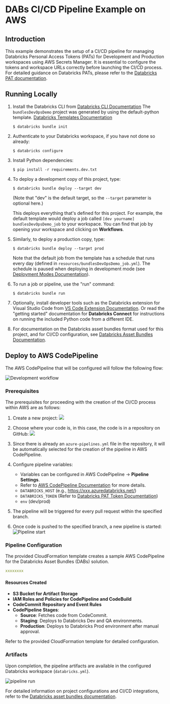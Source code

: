# DABs CI/CD Pipeline Example on AWS

## Introduction

This example demonstrates the setup of a CI/CD pipeline for managing Databricks Personal Access Tokens (PATs) for Development and Production workspaces using AWS Secrets Manager. It is essential to configure the tokens and workspace URLs correctly before launching the CI/CD process. For detailed guidance on Databricks PATs, please refer to the [Databricks PAT documentation](https://docs.databricks.com/en/dev-tools/auth/pat.html).


## Running Locally

1. Install the Databricks CLI from [Databricks CLI Documentation](https://docs.databricks.com/dev-tools/cli/databricks-cli.html)
    The `bundlesDevOpsDemo` project was generated by using the default-python template.
    [Databricks Templates Documentation](https://docs.databricks.com/en/dev-tools/bundles/templates.html)
    ```
    $ databricks bundle init
    ```

2. Authenticate to your Databricks workspace, if you have not done so already:
    ```
    $ databricks configure
    ```

3. Install Python dependencies:
    ```
    $ pip install -r requirements.dev.txt
    ```

4. To deploy a development copy of this project, type:
    ```
    $ databricks bundle deploy --target dev
    ```
    (Note that "dev" is the default target, so the `--target` parameter
    is optional here.)

    This deploys everything that's defined for this project.
    For example, the default template would deploy a job called
    `[dev yourname] bundlesDevOpsDemo_job` to your workspace.
    You can find that job by opening your workspace and clicking on **Workflows**.

5. Similarly, to deploy a production copy, type:
    ```
    $ databricks bundle deploy --target prod
    ```

    Note that the default job from the template has a schedule that runs every day
    (defined in `resources/bundlesDevOpsDemo_job.yml`). The schedule
    is paused when deploying in development mode (see
    [Deployment Modes Documentation](https://docs.databricks.com/dev-tools/bundles/deployment-modes.html)).

6. To run a job or pipeline, use the "run" command:
    ```
    $ databricks bundle run
    ```

7. Optionally, install developer tools such as the Databricks extension for Visual Studio Code from
    [VS Code Extension Documentation](https://docs.databricks.com/dev-tools/vscode-ext.html). Or read the "getting started" documentation for
    **Databricks Connect** for instructions on running the included Python code from a different IDE.

8. For documentation on the Databricks asset bundles format used
    for this project, and for CI/CD configuration, see
    [Databricks Asset Bundles Documentation](https://docs.databricks.com/dev-tools/bundles/index.html).

## Deploy to AWS CodePipeline

The AWS CodePipeline that will be configured will follow the following flow:

![Development workflow](images/cicd-workflow.png)

### Prerequisites

The prerequisites for proceeding with the creation of the CI/CD process within AWS are as follows:

1. Create a new project:
    ![](images/1-devOpsProjectCreate.png)

2. Choose where your code is, in this case, the code is in a repository on GitHub:
    ![](images/2-repoCreation.png)

3. Since there is already an `azure-pipelines.yml` file in the repository, it will be automatically selected for the creation of the pipeline in AWS CodePipeline.

4. Configure pipeline variables:
    - Variables can be configured in AWS CodePipeline -> **Pipeline Settings**.
    - Refer to [AWS CodePipeline Documentation](https://docs.aws.amazon.com/codepipeline/latest/userguide/reference-variables.html) for more details.

    * `DATABRICKS_HOST` (e.g., https://xxx.azuredatabricks.net/)
    * `DATABRICKS_TOKEN` (Refer to [Databricks PAT Token Documentation](https://docs.databricks.com/en/dev-tools/auth/pat.html))
    * `env` (dev/prod)

5. The pipeline will be triggered for every pull request within the specified branch.

6. Once code is pushed to the specified branch, a new pipeline is started:
    ![Pipeline start](images/6-pipeline.png)

### Pipeline Configuration

The provided CloudFormation template creates a sample AWS CodePipeline for the Databricks Asset Bundles (DABs) solution.

```yaml
xxxxxxxx
```

#### Resources Created

- **S3 Bucket for Artifact Storage**
- **IAM Roles and Policies for CodePipeline and CodeBuild**
- **CodeCommit Repository and Event Rules**
- **CodePipeline Stages**:
  - **Source**: Fetches code from CodeCommit.
  - **Staging**: Deploys to Databricks Dev and QA environments.
  - **Production**: Deploys to Databricks Prod environment after manual approval.

Refer to the provided CloudFormation template for detailed configuration.

### Artifacts

Upon completion, the pipeline artifacts are available in the configured Databricks workspace (`databricks.yml`).

![pipeline run](images/7-pipelineRun.png)

For detailed information on project configurations and CI/CD integrations, refer to the [Databricks asset bundles documentation](https://docs.databricks.com/en/dev-tools/bundles/index.html).
